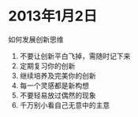 # 2013年1月2日

如何发展创新思维

1. 不要让创新平白飞掉，需随时记下来
2. 定期复习你的创新
3. 继续培养及完美你的创新
4. 每一个灵感都是新构想
5. 不要轻易放过偶然的现象
6. 千万别小看自己无意中的主意



